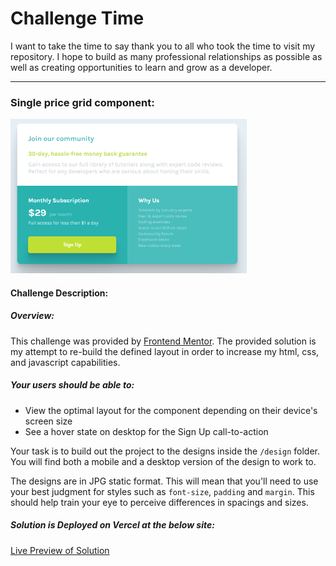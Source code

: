 # Challenge Time #

I want to take the time to say thank you to all who took the time to visit my repository. I hope to build as many professional relationships as possible as well as creating opportunities to learn and grow as a developer.

---

### Single price grid component:

<img src="single-page-component.png" width="75%">

#### Challenge Description:

##### Overview: 

This challenge was provided by [Frontend Mentor](https://www.frontendmentor.io/). The provided solution is my attempt to re-build the defined layout in order to increase my html, css, and javascript capabilities.

##### Your users should be able to:

- View the optimal layout for the component depending on their device's screen size
- See a hover state on desktop for the Sign Up call-to-action

Your task is to build out the project to the designs inside the `/design` folder. You will find both a mobile and a desktop version of the design to work to.

The designs are in JPG static format. This will mean that you'll need to use your best judgment for styles such as `font-size`, `padding` and `margin`. This should help train your eye to perceive differences in spacings and sizes.

##### Solution is Deployed on Vercel at the below site:

[Live Preview of Solution](https://price-grid-lj8gefump.vercel.app/)



